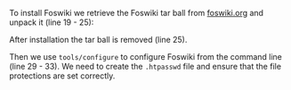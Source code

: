  To install Foswiki we retrieve the Foswiki tar ball from [foswiki.org](../../..) and unpack it (line 19 - 25):

 After installation the tar ball is removed (line 25).

 Then we use `tools/configure` to configure Foswiki from the command line (line 29 - 33). We need to create the `.htpasswd` file and ensure that the file protections are set correctly.

